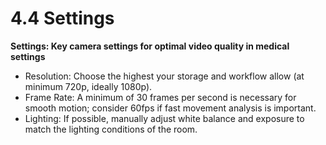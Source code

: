 # 4.4 Settings

**Settings: Key camera settings for optimal video quality in medical settings**

* Resolution: Choose the highest your storage and workflow allow (at minimum 720p, ideally 1080p).
* Frame Rate: A minimum of 30 frames per second is necessary for smooth motion; consider 60fps if fast movement analysis is important.
* Lighting: If possible, manually adjust white balance and exposure to match the lighting conditions of the room.
